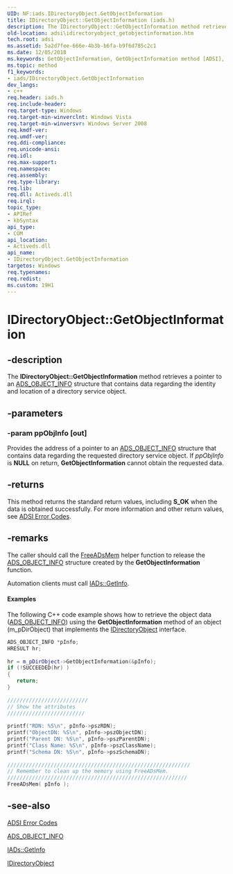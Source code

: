 ```yaml
---
UID: NF:iads.IDirectoryObject.GetObjectInformation
title: IDirectoryObject::GetObjectInformation (iads.h)
description: The IDirectoryObject::GetObjectInformation method retrieves a pointer to an ADS_OBJECT_INFO structure that contains data regarding the identity and location of a directory service object.
old-location: adsi\idirectoryobject_getobjectinformation.htm
tech.root: adsi
ms.assetid: 5a2d7fee-666e-4b3b-b6fa-b9f6d785c2c1
ms.date: 12/05/2018
ms.keywords: GetObjectInformation, GetObjectInformation method [ADSI], GetObjectInformation method [ADSI],IDirectoryObject interface, IDirectoryObject interface [ADSI],GetObjectInformation method, IDirectoryObject.GetObjectInformation, IDirectoryObject::GetObjectInformation, _ds_idirectoryobject_getobjectinformation, adsi.idirectoryobject__getobjectinformation, adsi.idirectoryobject_getobjectinformation, iads/IDirectoryObject::GetObjectInformation
ms.topic: method
f1_keywords:
- iads/IDirectoryObject.GetObjectInformation
dev_langs:
- c++
req.header: iads.h
req.include-header: 
req.target-type: Windows
req.target-min-winverclnt: Windows Vista
req.target-min-winversvr: Windows Server 2008
req.kmdf-ver: 
req.umdf-ver: 
req.ddi-compliance: 
req.unicode-ansi: 
req.idl: 
req.max-support: 
req.namespace: 
req.assembly: 
req.type-library: 
req.lib: 
req.dll: Activeds.dll
req.irql: 
topic_type:
- APIRef
- kbSyntax
api_type:
- COM
api_location:
- Activeds.dll
api_name:
- IDirectoryObject.GetObjectInformation
targetos: Windows
req.typenames: 
req.redist: 
ms.custom: 19H1
---
```


# IDirectoryObject::GetObjectInformation


## -description


The <b>IDirectoryObject::GetObjectInformation</b> method retrieves a pointer to an <a href="https://docs.microsoft.com/windows/desktop/api/iads/ns-iads-ads_object_info">ADS_OBJECT_INFO</a> structure that contains data regarding the identity and location of a directory service object.


## -parameters




### -param ppObjInfo [out]

Provides the address of a pointer to an  <a href="https://docs.microsoft.com/windows/desktop/api/iads/ns-iads-ads_object_info">ADS_OBJECT_INFO</a> structure that contains data regarding the requested directory service object. If <i>ppObjInfo</i> is <b>NULL</b> on return, <b>GetObjectInformation</b> cannot obtain the requested data.


## -returns



This method returns the standard return values, including <b>S_OK</b> when the data is obtained successfully. For more information and other return values, see  <a href="https://docs.microsoft.com/windows/desktop/ADSI/adsi-error-codes">ADSI Error Codes</a>.




## -remarks



The caller should call 
the <a href="https://docs.microsoft.com/windows/desktop/api/adshlp/nf-adshlp-freeadsmem">FreeADsMem</a> helper function to release the  <a href="https://docs.microsoft.com/windows/desktop/api/iads/ns-iads-ads_object_info">ADS_OBJECT_INFO</a> structure created by the  <b>GetObjectInformation</b> function.

Automation clients must call  <a href="https://docs.microsoft.com/windows/desktop/api/iads/nf-iads-iads-getinfo">IADs::GetInfo</a>.


#### Examples

The following C++ code example shows how to retrieve the object data (<a href="https://docs.microsoft.com/windows/desktop/api/iads/ns-iads-ads_object_info">ADS_OBJECT_INFO</a>) using the <b>GetObjectInformation</b> method of an object (m_pDirObject) that implements the  <a href="https://docs.microsoft.com/windows/desktop/api/iads/nn-iads-idirectoryobject">IDirectoryObject</a> interface.


```cpp
ADS_OBJECT_INFO *pInfo;
HRESULT hr;
 
hr = m_pDirObject->GetObjectInformation(&pInfo);
if (!SUCCEEDED(hr) )
{
   return;
}
 
//////////////////////////
// Show the attributes 
/////////////////////////
 
printf("RDN: %S\n", pInfo->pszRDN);
printf("ObjectDN: %S\n", pInfo->pszObjectDN);
printf("Parent DN: %S\n", pInfo->pszParentDN);
printf("Class Name: %S\n", pInfo->pszClassName);
printf("Schema DN: %S\n", pInfo->pszSchemaDN);
 
///////////////////////////////////////////////////////////
// Remember to clean up the memory using FreeADsMem.
//////////////////////////////////////////////////////////
FreeADsMem( pInfo );
```





## -see-also




<a href="https://docs.microsoft.com/windows/desktop/ADSI/adsi-error-codes">ADSI Error Codes</a>



<a href="https://docs.microsoft.com/windows/desktop/api/iads/ns-iads-ads_object_info">ADS_OBJECT_INFO</a>



<a href="https://docs.microsoft.com/windows/desktop/api/iads/nf-iads-iads-getinfo">IADs::GetInfo</a>



<a href="https://docs.microsoft.com/windows/desktop/api/iads/nn-iads-idirectoryobject">IDirectoryObject</a>
 

 

